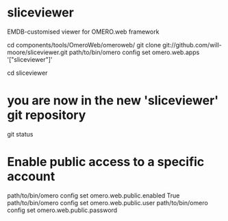 sliceviewer
===========

EMDB-customised viewer for OMERO.web framework

cd components/tools/OmeroWeb/omeroweb/
git clone git://github.com/will-moore/sliceviewer.git
path/to/bin/omero config set omero.web.apps '["sliceviewer"]'

cd sliceviewer
# you are now in the new 'sliceviewer' git repository
git status


# Enable public access to a specific account
path/to/bin/omero config set omero.web.public.enabled True
path/to/bin/omero config set omero.web.public.user <username>
path/to/bin/omero config set omero.web.public.password <password>